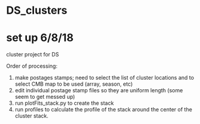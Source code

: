 # DS_clusters
# set up 6/8/18
cluster project for DS

Order of processing:
1. make postages stamps;  need to select the list of cluster locations and to select CMB map to be used (array, season, etc)
2. edit individual postage stamp files so they are uniform length (some seem to get messed up)
3. run plotFits_stack.py to create the stack
4. run profiles to calculate the profile of the stack around the center of the cluster stack.

